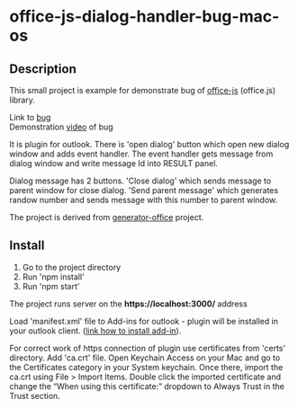# office-js-dialog-handler-bug-mac-os

## Description
This small project is example for demonstrate bug of <a href="https://github.com/OfficeDev/office-js">office-js</a> (office.js) library.
<p>
Link to <a href="https://github.com/OfficeDev/office-js/issues/297">bug</a>
<br>
Demonstration <a href="https://www.youtube.com/watch?v=O-Xskhwaenw&feature=youtu.be">video</a> of bug</p>
 
<p>It is plugin for outlook. There is 'open dialog' button which open new dialog window and adds event handler. The event handler gets message from dialog window and write message Id into RESULT panel.</p>

<p>Dialog message has 2 buttons. 'Close dialog' which sends message to parent window for close dialog. 'Send parent message' which generates randow number and sends message with this number to parent window.</p>

The project is derived from <a href="https://github.com/officedev/generator-office">generator-office</a> project.

## Install
1. Go to the project directory
2. Run 'npm install'
3. Run 'npm start'

The project runs server on the <b>https://localhost:3000/</b> address

Load 'manifest.xml' file to Add-ins for outlook - plugin will be installed in your outlook client. (<a href='https://github.com/officedev/outlook-add-in-command-demo'>link how to install add-in</a>).

For correct work of https connection of plugin use certificates from 'certs' directory. Add 'ca.crt' file. 
Open Keychain Access on your Mac and go to the Certificates category in your System keychain. 
Once there, import the ca.crt using File > Import Items. 
Double click the imported certificate and change the “When using this certificate:” 
dropdown to Always Trust in the Trust section.